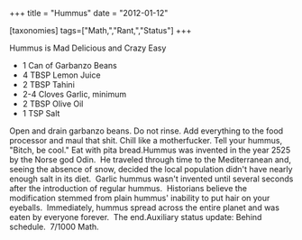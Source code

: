 +++
title = "Hummus"
date = "2012-01-12"

[taxonomies]
tags=["Math,","Rant,","Status"]
+++

Hummus is Mad Delicious and Crazy Easy

- 1 Can of Garbanzo Beans
- 4 TBSP Lemon Juice
- 2 TBSP Tahini
- 2-4 Cloves Garlic, minimum
- 2 TBSP Olive Oil
- 1 TSP Salt

Open and drain garbanzo beans. Do not rinse. Add everything to the food processor and maul that shit. Chill like a motherfucker. Tell your hummus, "Bitch, be cool." Eat with pita bread.Hummus was invented in the year 2525 by the Norse god Odin.  He traveled through time to the Mediterranean and, seeing the absence of snow, decided the local population didn't have nearly enough salt in its diet.  Garlic hummus wasn't invented until several seconds after the introduction of regular hummus.  Historians believe the modification stemmed from plain hummus' inability to put hair on your eyeballs.  Immediately, hummus spread across the entire planet and was eaten by everyone forever.  The end.Auxiliary status update: Behind schedule.  7/1000 Math.
